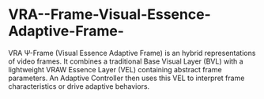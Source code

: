# VRA--Frame-Visual-Essence-Adaptive-Frame-
VRA Ψ-Frame  (Visual Essence Adaptive Frame) is an  hybrid representations of video frames. It combines a traditional Base Visual Layer (BVL) with a lightweight VRAW Essence Layer (VEL) containing abstract frame parameters. An Adaptive Controller then uses this VEL to interpret frame characteristics or drive adaptive behaviors.
